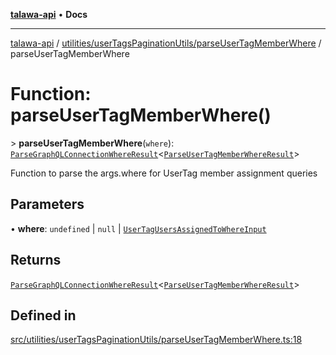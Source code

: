 [**talawa-api**](../../../../README.md) • **Docs**

***

[talawa-api](../../../../modules.md) / [utilities/userTagsPaginationUtils/parseUserTagMemberWhere](../README.md) / parseUserTagMemberWhere

# Function: parseUserTagMemberWhere()

\> **parseUserTagMemberWhere**(`where`): [`ParseGraphQLConnectionWhereResult`](../../../graphQLConnection/parseGraphQLConnectionArgumentsWithWhere/type-aliases/ParseGraphQLConnectionWhereResult.md)\<[`ParseUserTagMemberWhereResult`](../type-aliases/ParseUserTagMemberWhereResult.md)\>

Function to parse the args.where for UserTag member assignment queries

## Parameters

• **where**: `undefined` \| `null` \| [`UserTagUsersAssignedToWhereInput`](../../../../types/generatedGraphQLTypes/type-aliases/UserTagUsersAssignedToWhereInput.md)

## Returns

[`ParseGraphQLConnectionWhereResult`](../../../graphQLConnection/parseGraphQLConnectionArgumentsWithWhere/type-aliases/ParseGraphQLConnectionWhereResult.md)\<[`ParseUserTagMemberWhereResult`](../type-aliases/ParseUserTagMemberWhereResult.md)\>

## Defined in

[src/utilities/userTagsPaginationUtils/parseUserTagMemberWhere.ts:18](https://github.com/PalisadoesFoundation/talawa-api/blob/a6e7ac91b581c9109559657faf0f934f3eb41fe7/src/utilities/userTagsPaginationUtils/parseUserTagMemberWhere.ts#L18)
